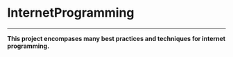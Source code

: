 # InternetProgramming

<hr> 

<b>This project encompases many best practices and techniques for internet programming.</b>
